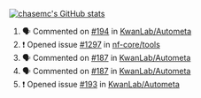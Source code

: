 [![chasemc's GitHub stats](https://github-readme-stats.vercel.app/api?username=chasemc)](https://github.com/anuraghazra/github-readme-stats)


<!--START_SECTION:activity-->
1. 🗣 Commented on [#194](https://github.com/KwanLab/Autometa/issues/194) in [KwanLab/Autometa](https://github.com/KwanLab/Autometa)
2. ❗️ Opened issue [#1297](https://github.com/nf-core/tools/issues/1297) in [nf-core/tools](https://github.com/nf-core/tools)
3. 🗣 Commented on [#187](https://github.com/KwanLab/Autometa/issues/187) in [KwanLab/Autometa](https://github.com/KwanLab/Autometa)
4. 🗣 Commented on [#187](https://github.com/KwanLab/Autometa/issues/187) in [KwanLab/Autometa](https://github.com/KwanLab/Autometa)
5. ❗️ Opened issue [#193](https://github.com/KwanLab/Autometa/issues/193) in [KwanLab/Autometa](https://github.com/KwanLab/Autometa)
<!--END_SECTION:activity-->
